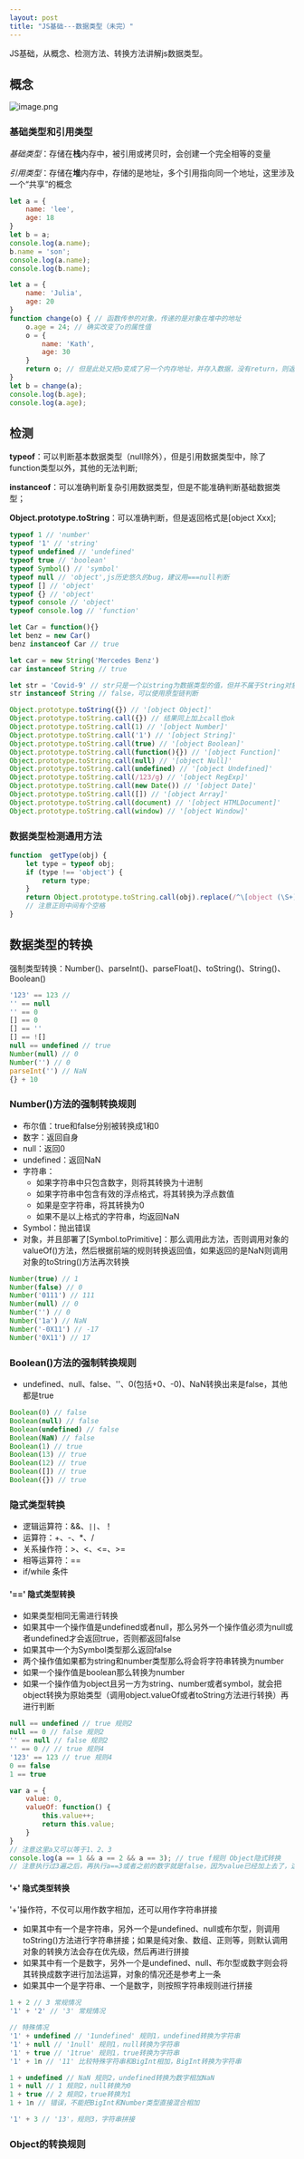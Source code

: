 ```yaml
---
layout: post
title: "JS基础---数据类型（未完）"
---
```


JS基础，从概念、检测方法、转换方法讲解js数据类型。

## 概念

![image.png](../../../images/js1.png)

### 基础类型和引用类型

*基础类型*：存储在**栈**内存中，被引用或拷贝时，会创建一个完全相等的变量

*引用类型*：存储在**堆**内存中，存储的是地址，多个引用指向同一个地址，这里涉及一个“共享”的概念

```javascript
let a = {
    name: 'lee',
    age: 18
}
let b = a;
console.log(a.name);
b.name = 'son';
console.log(a.name);
console.log(b.name);
```

```javascript
let a = {
    name: 'Julia',
    age: 20
}
function change(o) { // 函数传参的对象，传递的是对象在堆中的地址
    o.age = 24; // 确实改变了o的属性值
    o = {
        name: 'Kath',
        age: 30
    }
    return o; // 但是此处又把o变成了另一个内存地址，并存入数据，没有return，则返回一个undefined
}
let b = change(a);
console.log(b.age);
console.log(a.age);
```

## 检测

**typeof**：可以判断基本数据类型（null除外），但是引用数据类型中，除了function类型以外，其他的无法判断;

**instanceof**：可以准确判断复杂引用数据类型，但是不能准确判断基础数据类型；

**Object.prototype.toString**：可以准确判断，但是返回格式是[object Xxx];

```javascript
typeof 1 // 'number'
typeof '1' // 'string'
typeof undefined // 'undefined'
typeof true // 'boolean'
typeof Symbol() // 'symbol'
typeof null // 'object',js历史悠久的bug，建议用===null判断
typeof [] // 'object'
typeof {} // 'object'
typeof console // 'object'
typeof console.log // 'function'
```

```javascript
let Car = function(){}
let benz = new Car()
benz instanceof Car // true

let car = new String('Mercedes Benz')
car instanceof String // true

let str = 'Covid-9' // str只是一个以string为数据类型的值，但并不属于String对象的实例
str instanceof String // false，可以使用原型链判断
```

```javascript
Object.prototype.toString({}) // '[object Object]'
Object.prototype.toString.call({}) // 结果同上加上call也ok
Object.prototype.toString.call(1) // '[object Number]'
Object.prototype.toString.call('1') // '[object String]'
Object.prototype.toString.call(true) // '[object Boolean]'
Object.prototype.toString.call(function(){}) // '[object Function]'
Object.prototype.toString.call(null) // '[object Null]'
Object.prototype.toString.call(undefined) // '[object Undefined]'
Object.prototype.toString.call(/123/g) // '[object RegExp]'
Object.prototype.toString.call(new Date()) // '[object Date]'
Object.prototype.toString.call([]) // '[object Array]'
Object.prototype.toString.call(document) // '[object HTMLDocument]'
Object.prototype.toString.call(window) // '[object Window]'
```

### 数据类型检测通用方法
```javascript
function  getType(obj) {
    let type = typeof obj;
    if (type !== 'object') {
        return type;
    }
    return Object.prototype.toString.call(obj).replace(/^\[object (\S+)\]$/, '$1')
    // 注意正则中间有个空格
}
```

## 数据类型的转换

强制类型转换：Number()、parseInt()、parseFloat()、toString()、String()、Boolean()

```javascript
'123' == 123 // 
'' == null
'' == 0
[] == 0
[] == ''
[] == ![]
null == undefined // true
Number(null) // 0
Number('') // 0
parseInt('') // NaN
{} + 10
```

### Number()方法的强制转换规则
* 布尔值：true和false分别被转换成1和0
* 数字：返回自身
* null：返回0
* undefined：返回NaN
* 字符串：
    + 如果字符串中只包含数字，则将其转换为十进制
    + 如果字符串中包含有效的浮点格式，将其转换为浮点数值
    + 如果是空字符串，将其转换为0
    + 如果不是以上格式的字符串，均返回NaN
* Symbol：抛出错误
* 对象，并且部署了[Symbol.toPrimitive]：那么调用此方法，否则调用对象的valueOf()方法，然后根据前端的规则转换返回值，如果返回的是NaN则调用对象的toString()方法再次转换

```javascript
Number(true) // 1
Number(false) // 0
Number('0111') // 111
Number(null) // 0
Number('') // 0
Number('1a') // NaN
Number('-0X11') // -17
Number('0X11') // 17
```

### Boolean()方法的强制转换规则
* undefined、null、false、''、0(包括+0、-0)、NaN转换出来是false，其他都是true

```javascript
Boolean(0) // false
Boolean(null) // false
Boolean(undefined) // false
Boolean(NaN) // false
Boolean(1) // true
Boolean(13) // true
Boolean(12) // true
Boolean([]) // true
Boolean({}) // true
```

### 隐式类型转换
* 逻辑运算符：&&、```||```、！
* 运算符：+、-、*、/
* 关系操作符：>、<、<=、>=
* 相等运算符：==
* if/while 条件

#### '==' 隐式类型转换
* 如果类型相同无需进行转换
* 如果其中一个操作值是undefined或者null，那么另外一个操作值必须为null或者undefined才会返回true，否则都返回false
* 如果其中一个为Symbol类型那么返回false
* 两个操作值如果都为string和number类型那么将会将字符串转换为number
* 如果一个操作值是boolean那么转换为number
* 如果一个操作值为object且另一方为string、number或者symbol，就会把object转换为原始类型（调用object.valueOf或者toString方法进行转换）再进行判断

```javascript
null == undefined // true 规则2
null == 0 // false 规则2
'' == null // false 规则2
'' == 0 // // true 规则4
'123' == 123 // true 规则4
0 == false
1 == true

var a = {
    value: 0,
    valueOf: function() {
        this.value++;
        return this.value;
    }
}
// 注意这里a又可以等于1、2、3
console.log(a == 1 && a == 2 && a == 3); // true f规则 Object隐式转换
// 注意执行过3遍之后，再执行a==3或者之前的数字就是false，因为value已经加上去了，这里需要注意一下
```

#### '+' 隐式类型转换

'+'操作符，不仅可以用作数字相加，还可以用作字符串拼接

* 如果其中有一个是字符串，另外一个是undefined、null或布尔型，则调用toString()方法进行字符串拼接；如果是纯对象、数组、正则等，则默认调用对象的转换方法会存在优先级，然后再进行拼接
* 如果其中有一个是数字，另外一个是undefined、null、布尔型或数字则会将其转换成数字进行加法运算，对象的情况还是参考上一条
* 如果其中一个是字符串、一个是数字，则按照字符串规则进行拼接

```javascript
1 + 2 // 3 常规情况
'1' + '2' // '3' 常规情况

// 特殊情况
'1' + undefined // '1undefined' 规则1，undefined转换为字符串
'1' + null // '1null' 规则1，null转换为字符串
'1' + true // '1true' 规则1，true转换为字符串
'1' + 1n // '11' 比较特殊字符串和BigInt相加，BigInt转换为字符串

1 + undefined // NaN 规则2，undefined转换为数字相加NaN
1 + null // 1 规则2，null转换为0
1 + true // 2 规则2，true转换为1
1 + 1n // 错误，不能把BigInt和Number类型直接混合相加

'1' + 3 // '13'，规则3，字符串拼接
```

### Object的转换规则